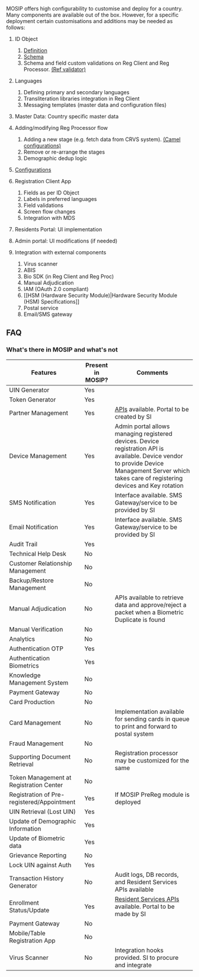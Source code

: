MOSIP offers high configurability to customise and deploy for a country. Many components are available out of the box.  However, for a specific deployment certain customisations and additions may be needed as follows:
1. ID Object
    1. [Definition](https://github.com/mosip/documentation/wiki/MOSIP-ID-Object-Definition)
    1. [Schema](https://github.com/mosip/mosip-config/blob/master/config-templates/mosip-identity-json-schema-env.json)
    1. Schema and field custom validations on Reg Client and Reg Processor. [(Ref validator)](https://github.com/mosip/mosip-ref-impl/tree/master/kernel/kernel-ref-idobjectvalidator)  

1. Languages
   1. Defining primary and secondary languages
   1. Transliteration libraries integration in Reg Client
   1. Messaging templates (master data and configuration files)

1. Master Data: Country specific master data 

1. Adding/modifying Reg Processor flow 
   1. Adding a new stage (e.g. fetch data from CRVS system). [(Camel configurations)](https://github.com/mosip/mosip-config/blob/master/config-templates)
   1. Remove or re-arrange the stages 
   1. Demographic dedup logic

1. [Configurations](https://github.com/mosip/mosip-config/blob/master/config-templates/)

1. Registration Client App
   1. Fields as per ID Object
   1. Labels in preferred languages
   1. Field validations
   1. Screen flow changes
   1. Integration with MDS

1. Residents Portal: UI implementation

1. Admin portal: UI modifications (if needed) 

1. Integration with external components
    1. Virus scanner 
    1. ABIS 
    1. Bio SDK (in Reg Client and Reg Proc)
    1. Manual Adjudication
    1. IAM (OAuth 2.0 compliant)
    1. [[HSM (Hardware Security Module)|Hardware Security Module (HSM) Specifications]]
    1. Postal service
    1. Email/SMS gateway

## FAQ
### What's there in MOSIP and what's not
|Features|Present in MOSIP?|Comments
|---|---|---|
|UIN Generator|Yes||
|Token Generator|Yes||
|Partner Management|Yes|[APIs](https://github.com/mosip/documentation/wiki/Partner-Management-Service-APIs) available.  Portal to be created by SI|
|Device Management|Yes|Admin portal allows managing registered devices. Device registration API is available. Device vendor to provide Device Management Server which takes care of registering devices and Key rotation|
|SMS Notification|Yes|Interface available.  SMS Gateway/service to be provided by SI|
|Email Notification|Yes|Interface available.  SMS Gateway/service to be provided by SI|
|Audit Trail|Yes||
|Technical Help Desk|No||
|Customer Relationship Management|No||
|Backup/Restore Management|No||
|Manual Adjudication|No|APIs available to retrieve data and approve/reject a packet when a Biometric Duplicate is found|
|Manual Verification|No||
|Analytics|No||
|Authentication OTP|Yes||
|Authentication Biometrics|Yes||
|Knowledge Management System|No||
|Payment Gateway|No||
|Card Production|No||
|Card Management|No| Implementation available for sending cards in queue to print and forward to postal system|
|Fraud Management|No||
|Supporting Document Retrieval|No|Registration processor may be customized for the same|
|Token Management at Registration Center|No||
|Registration of Pre-registered/Appointment|Yes|If MOSIP PreReg module is deployed|
|UIN Retrieval (Lost UIN)|Yes||
|Update of Demographic Information|Yes||
|Update of Biometric data|Yes||
|Grievance Reporting|No||
|Lock UIN against Auth|Yes||
|Transaction History Generator|No|Audit logs, DB records, and Resident Services APIs available|
|Enrollment Status/Update|Yes|[Resident Services APIs](https://github.com/mosip/documentation/wiki/Resident-Service-APIs) available.  Portal to be made by SI|
|Payment Gateway|No||
|Mobile/Table Registration App|No||
|Virus Scanner|No|Integration hooks provided. SI to procure and integrate|